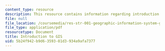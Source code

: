 ```yaml
---
content_type: resource
description: This resource contains information regarding introduction to GIS.
file: null
file_location: /coursemedia/res-str-001-geographic-information-system-gis-tutorial-january-iap-2016/5b24f942b9d6359381d3934a9afa7377_MITRES_STR_001IAP16_GISI.pdf
file_type: application/pdf
resourcetype: Document
title: Introduction to GIS
uid: 5b24f942-b9d6-3593-81d3-934a9afa7377
---
```

